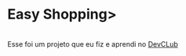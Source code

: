 <h1>Easy Shopping></h1>
<br>
<br.
<h2>Esse foi um projeto que eu fiz e aprendi no <a href="https://rodolfomori.com.br/devclub/">DevCLub</a>
<br>
<img scr="https://github.com/joaogabriellisboa/easy-shopping/blob/master/Screenshot_2.png?raw=true" />
